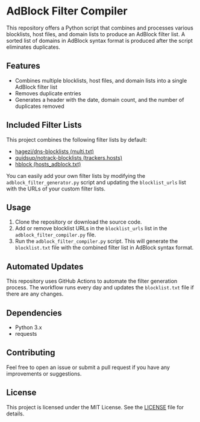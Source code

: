 # AdBlock Filter Compiler

This repository offers a Python script that combines and processes various blocklists, host files, and domain lists to produce an AdBlock filter list. A sorted list of domains in AdBlock syntax format is produced after the script eliminates duplicates.

## Features

- Combines multiple blocklists, host files, and domain lists into a single AdBlock filter list
- Removes duplicate entries
- Generates a header with the date, domain count, and the number of duplicates removed

## Included Filter Lists

This project combines the following filter lists by default:

- [hagezi/dns-blocklists (multi.txt)](https://raw.githubusercontent.com/hagezi/dns-blocklists/main/adblock/multi.txt)
- [quidsup/notrack-blocklists (trackers.hosts)](https://gitlab.com/quidsup/notrack-blocklists/-/raw/master/trackers.hosts)
- [hblock (hosts_adblock.txt)](https://hblock.molinero.dev/hosts_adblock.txt)

You can easily add your own filter lists by modifying the `adblock_filter_generator.py` script and updating the `blocklist_urls` list with the URLs of your custom filter lists.

## Usage

1. Clone the repository or download the source code.
2. Add or remove blocklist URLs in the `blocklist_urls` list in the `adblock_filter_compiler.py` file.
3. Run the `adblock_filter_compiler.py` script. This will generate the `blocklist.txt` file with the combined filter list in AdBlock syntax format.

## Automated Updates

This repository uses GitHub Actions to automate the filter generation process. The workflow runs every day and updates the `blocklist.txt` file if there are any changes.

## Dependencies

- Python 3.x
- requests

## Contributing

Feel free to open an issue or submit a pull request if you have any improvements or suggestions.

## License

This project is licensed under the MIT License. See the [LICENSE](LICENSE) file for details.
